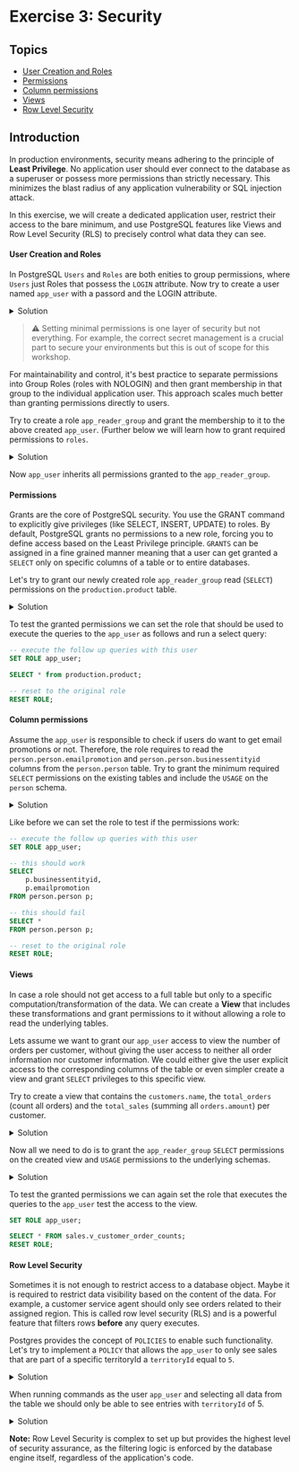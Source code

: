 # Exercise 3: Security

## Topics

* [User Creation and Roles](#user-creation-and-roles)
* [Permissions](#permissions)
* [Column permissions](#column-permissions)
* [Views](#views)
* [Row Level Security](#row-level-security)

## Introduction

In production environments, security means adhering to the principle of **Least Privilege**. No application user should ever connect to the database as a superuser or possess more permissions than strictly necessary. This minimizes the blast radius of any application vulnerability or SQL injection attack.

In this exercise, we will create a dedicated application user, restrict their access to the bare minimum, and use PostgreSQL features like Views and Row Level Security (RLS) to precisely control what data they can see.

#### User Creation and Roles

In PostgreSQL `Users` and `Roles` are both enities to group permissions, where `Users` just Roles that possess the `LOGIN` attribute.  Now try to create a user named `app_user` with a passord and the LOGIN attribute.

<details>
    <summary>Solution</summary>

```sql
CREATE ROLE app_user WITH LOGIN PASSWORD 'strongpassword';
```

</details>

> :warning: Setting minimal permissions is one layer of security but not everything. For example, the correct secret management is a crucial part to secure your environments but this is out of scope for this workshop.

For maintainability and control, it's best practice to separate permissions into Group Roles (roles with NOLOGIN) and then grant membership in that group to the individual application user. This approach scales much better than granting permissions directly to users.

Try to create a role `app_reader_group` and grant the membership to it to the above created `app_user`. (Further below we will learn how to grant required permissions to `roles`.

<details>
    <summary>Solution</summary>

```sql
CREATE ROLE app_reader_group NOLOGIN;
GRANT app_reader_group TO app_user;
```
</details>

Now `app_user` inherits all permissions granted to the `app_reader_group`.

#### Permissions

Grants are the core of PostgreSQL security. You use the GRANT command to explicitly give privileges (like SELECT, INSERT, UPDATE) to roles. By default, PostgreSQL grants no permissions to a new role, forcing you to define access based on the Least Privilege principle. `GRANTS` can be assigned in a fine grained manner meaning that a user can get granted a `SELECT` only on specific columns of a table or to entire databases.

Let's try to grant our newly created role `app_reader_group` read (`SELECT`) permissions on the `production.product` table. 

<details>
    <summary>Solution</summary>

```sql
    GRANT USAGE ON SCHEMA production TO app_reader_group;
    GRANT SELECT ON production.product TO app_reader_group;
```
</details>

To test the granted permissions we can set the role that should be used to execute the queries to the `app_user` as follows and run a select query:

```sql
-- execute the follow up queries with this user
SET ROLE app_user;

SELECT * from production.product;

-- reset to the original role
RESET ROLE;
```

#### Column permissions
Assume the `app_user` is responsible to check if users do want to get email promotions or not. Therefore, the role requires to read the `person.person.emailpromotion` and `person.person.businessentityid` columns from the `person.person` table. Try to grant the minimum required `SELECT` permissions on the existing tables and include the `USAGE` on the `person` schema.

<details>
    <summary>Solution</summary>

```sql
GRANT USAGE ON SCHEMA person TO app_reader_group;
GRANT SELECT (businessentityid, emailpromotion) ON person.person TO app_reader_group;
```

</details>

Like before we can set the role to test if the permissions work:

```sql
-- execute the follow up queries with this user
SET ROLE app_user;

-- this should work
SELECT
	p.businessentityid,
    p.emailpromotion
FROM person.person p;

-- this should fail
SELECT *
FROM person.person p;

-- reset to the original role
RESET ROLE;
```

#### Views

In case a role should not get access to a full table but only to a specific computation/transformation of the data. We can create a **View** that includes these transformations and grant permissions to it without allowing a role to read the underlying tables.

Lets assume we want to grant our `app_user` access to view the number of orders per customer, without giving the user access to neither all order information nor customer information. We could either give the user explicit access to the corresponding columns of the table or even simpler create a view and grant `SELECT` privileges to this specific view.

Try to create a view that contains the `customers.name`, the `total_orders` (count all orders) and the `total_sales` (summing all `orders.amount`) per customer. 

<details>
    <summary>Solution</summary>

```sql
CREATE VIEW sales.v_customer_order_counts AS
SELECT
    c.customerid,
    COUNT(soh.salesorderid) AS total_orders
FROM
    sales.customer c
JOIN
    sales.salesorderheader soh ON c.customerid = soh.customerid
GROUP BY
    c.customerid;
```
</details>

Now all we need to do is to grant the `app_reader_group` `SELECT` permissions on the created view and `USAGE` permissions to the underlying schemas.

<details>
    <summary>Solution</summary>

```sql
GRANT USAGE ON SCHEMA sales TO app_reader_group;
GRANT SELECT ON sales.v_customer_order_counts TO app_reader_group;
```

</details>

To test the granted permissions we can again set the role that executes the queries to the `app_user` test the access to the view.

```sql
SET ROLE app_user;

SELECT * FROM sales.v_customer_order_counts;
RESET ROLE;
```

#### Row Level Security

Sometimes it is not enough to restrict access to a database object. Maybe it is required to restrict data visibility based on the content of the data. For example, a customer service agent should only see orders related to their assigned region. This is called row level security (RLS) and is a powerful feature that filters rows **before** any query executes.

Postgres provides the concept of `POLICIES` to enable such functionality. Let's try to implement a `POLICY` that allows the `app_user` to only see sales that are part of a specific territoryId a `territoryId` equal to `5`.

<details>
    <summary>Solution</summary>

```sql
GRANT USAGE ON SCHEMA sales TO app_reader_group;
GRANT SELECT ON TABLE sales.salesorderheader TO app_reader_group;

ALTER TABLE  sales.salesorderheader ENABLE ROW LEVEL SECURITY;

CREATE POLICY only_territory ON sales.salesorderheader
FOR SELECT
TO app_reader_group
USING (territoryId = 5);
```

</details>

When running commands as the user `app_user` and selecting all data from the table we should only be able to see entries with `territoryId` of 5.

<details>
    <summary>Solution</summary>

```sql
SET ROLE app_reader_group;

select * from sales.salesorderheader;
```

</details>

**Note:** Row Level Security is complex to set up but provides the highest level of security assurance, as the filtering logic is enforced by the database engine itself, regardless of the application's code.
